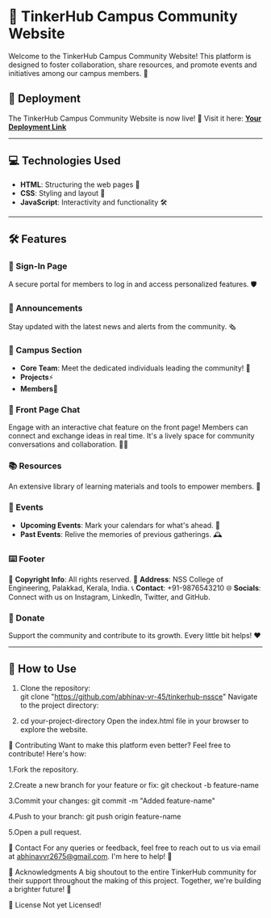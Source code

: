 # 🌟 TinkerHub Campus Community Website

Welcome to the TinkerHub Campus Community Website! This platform is designed to foster collaboration, share resources, and promote events and initiatives among our campus members. 🚀

## 🚀 Deployment

The TinkerHub Campus Community Website is now live! 🎉 Visit it here: **[Your Deployment Link](https://your-deployment-link.com)**

---

## 💻 Technologies Used
- **HTML**: Structuring the web pages 📜
- **CSS**: Styling and layout 🎨
- **JavaScript**: Interactivity and functionality 🛠️

---

## 🛠️ Features

### 🔐 Sign-In Page
A secure portal for members to log in and access personalized features. 🛡️

### 📢 Announcements
Stay updated with the latest news and alerts from the community. 🗞️

### 🏫 Campus Section
- **Core Team**: Meet the dedicated individuals leading the community! 🌟
- **Projects**⚡
- **Members**👥

### 💬 Front Page Chat
Engage with an interactive chat feature on the front page! Members can connect and exchange ideas in real time. It's a lively space for community conversations and collaboration. 💬✨

### 📚 Resources
An extensive library of learning materials and tools to empower members. 📖

### 🎉 Events
- **Upcoming Events**: Mark your calendars for what's ahead. 📅
- **Past Events**: Relive the memories of previous gatherings. 🕰️

### ⌨️ Footer
📜 **Copyright Info**: All rights reserved. 
📍 **Address**: NSS College of Engineering, Palakkad, Kerala, India. 
📞 **Contact**: +91-9876543210 
🌐 **Socials**: Connect with us on Instagram, LinkedIn, Twitter, and GitHub.

### 💌 Donate
Support the community and contribute to its growth. Every little bit helps! ❤️

---

## 🚀 How to Use

1. Clone the repository:  
   git clone "https://github.com/abhinav-vr-45/tinkerhub-nssce"
   Navigate to the project directory:
   
2. cd your-project-directory
   Open the index.html file in your browser to explore the website.

🌟 Contributing
Want to make this platform even better? Feel free to contribute! Here's how:

1.Fork the repository.

2.Create a new branch for your feature or fix:
  git checkout -b feature-name
  
3.Commit your changes:
  git commit -m "Added feature-name"

4.Push to your branch:
  git push origin feature-name

5.Open a pull request.

📧 Contact
For any queries or feedback, feel free to reach out to us via email at abhinavvr2675@gmail.com. I'm here to help! 🌈

🙌 Acknowledgments
A big shoutout to the entire TinkerHub community for their support throughout the making of this project. Together, we're building a brighter future! 🌟

🤝 License
Not yet Licensed!